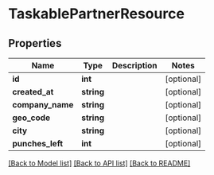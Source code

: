# TaskablePartnerResource

## Properties
Name | Type | Description | Notes
------------ | ------------- | ------------- | -------------
**id** | **int** |  | [optional] 
**created_at** | **string** |  | [optional] 
**company_name** | **string** |  | [optional] 
**geo_code** | **string** |  | [optional] 
**city** | **string** |  | [optional] 
**punches_left** | **int** |  | [optional] 

[[Back to Model list]](../README.md#documentation-for-models) [[Back to API list]](../README.md#documentation-for-api-endpoints) [[Back to README]](../README.md)


